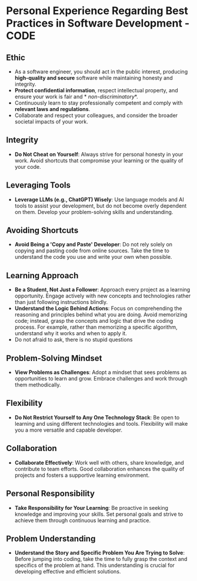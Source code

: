 # Personal Experience Regarding Best Practices in Software Development - CODE

## Ethic

- As a software engineer, you should act in the public interest, producing **high-quality and secure** software while
  maintaining honesty and integrity.
- **Protect confidential information**, respect intellectual property, and ensure your work is fair and *
  *non-discriminatory**.
- Continuously learn to stay professionally competent and comply with **relevant laws and regulations**.
- Collaborate and respect your colleagues, and consider the broader societal impacts of your work.

## Integrity

- **Do Not Cheat on Yourself**: Always strive for personal honesty in your work. Avoid shortcuts that compromise your
  learning or the quality of your code.

## Leveraging Tools

- **Leverage LLMs (e.g., ChatGPT) Wisely**: Use language models and AI tools to assist your development, but do not
  become overly dependent on them. Develop your problem-solving skills and understanding.

## Avoiding Shortcuts

- **Avoid Being a 'Copy and Paste' Developer**: Do not rely solely on copying and pasting code from online sources. Take
  the time to understand the code you use and write your own when possible.

## Learning Approach

- **Be a Student, Not Just a Follower**: Approach every project as a learning opportunity. Engage actively with new
  concepts and technologies rather than just following instructions blindly.
- **Understand the Logic Behind Actions**: Focus on comprehending the reasoning and principles behind what you are
  doing. Avoid memorizing code; instead, grasp the concepts and logic that drive the coding process. For example, rather
  than memorizing a specific algorithm, understand why it works and when to apply it.
- Do not afraid to ask, there is no stupid questions

## Problem-Solving Mindset

- **View Problems as Challenges**: Adopt a mindset that sees problems as opportunities to learn and grow. Embrace
  challenges and work through them methodically.

## Flexibility

- **Do Not Restrict Yourself to Any One Technology Stack**: Be open to learning and using different technologies and
  tools. Flexibility will make you a more versatile and capable developer.

## Collaboration

- **Collaborate Effectively**: Work well with others, share knowledge, and contribute to team efforts. Good
  collaboration enhances the quality of projects and fosters a supportive learning environment.

## Personal Responsibility

- **Take Responsibility for Your Learning**: Be proactive in seeking knowledge and improving your skills. Set personal
  goals and strive to achieve them through continuous learning and practice.

## Problem Understanding

- **Understand the Story and Specific Problem You Are Trying to Solve**: Before jumping into coding, take the time to
  fully grasp the context and specifics of the problem at hand. This understanding is crucial for developing effective
  and efficient solutions.